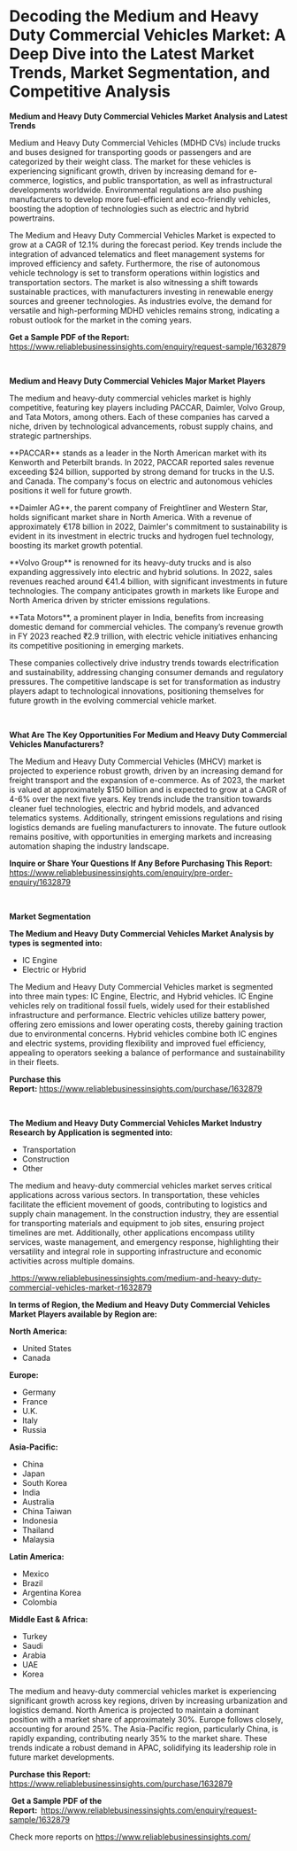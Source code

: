 <p><h1>Decoding the Medium and Heavy Duty Commercial Vehicles Market: A Deep Dive into the Latest Market Trends, Market Segmentation, and Competitive Analysis</h1></p><p><strong>Medium and Heavy Duty Commercial Vehicles Market Analysis and Latest Trends</strong></p>
<p><p>Medium and Heavy Duty Commercial Vehicles (MDHD CVs) include trucks and buses designed for transporting goods or passengers and are categorized by their weight class. The market for these vehicles is experiencing significant growth, driven by increasing demand for e-commerce, logistics, and public transportation, as well as infrastructural developments worldwide. Environmental regulations are also pushing manufacturers to develop more fuel-efficient and eco-friendly vehicles, boosting the adoption of technologies such as electric and hybrid powertrains.</p><p>The Medium and Heavy Duty Commercial Vehicles Market is expected to grow at a CAGR of 12.1% during the forecast period. Key trends include the integration of advanced telematics and fleet management systems for improved efficiency and safety. Furthermore, the rise of autonomous vehicle technology is set to transform operations within logistics and transportation sectors. The market is also witnessing a shift towards sustainable practices, with manufacturers investing in renewable energy sources and greener technologies. As industries evolve, the demand for versatile and high-performing MDHD vehicles remains strong, indicating a robust outlook for the market in the coming years.</p></p>
<p><strong>Get a Sample PDF of the Report:&nbsp;</strong> <a href="https://www.reliablebusinessinsights.com/enquiry/request-sample/1632879?utm_campaign=2673&utm_medium=2&utm_source=Github&utm_content=ia&utm_term=29032025&utm_id=medium-and-heavy-duty-commercial-vehicles">https://www.reliablebusinessinsights.com/enquiry/request-sample/1632879</a></p>
<p>&nbsp;</p>
<p><strong>Medium and Heavy Duty Commercial Vehicles Major Market Players</strong></p>
<p><p>The medium and heavy-duty commercial vehicles market is highly competitive, featuring key players including PACCAR, Daimler, Volvo Group, and Tata Motors, among others. Each of these companies has carved a niche, driven by technological advancements, robust supply chains, and strategic partnerships.</p><p>**PACCAR** stands as a leader in the North American market with its Kenworth and Peterbilt brands. In 2022, PACCAR reported sales revenue exceeding $24 billion, supported by strong demand for trucks in the U.S. and Canada. The company's focus on electric and autonomous vehicles positions it well for future growth.</p><p>**Daimler AG**, the parent company of Freightliner and Western Star, holds significant market share in North America. With a revenue of approximately €178 billion in 2022, Daimler's commitment to sustainability is evident in its investment in electric trucks and hydrogen fuel technology, boosting its market growth potential.</p><p>**Volvo Group** is renowned for its heavy-duty trucks and is also expanding aggressively into electric and hybrid solutions. In 2022, sales revenues reached around €41.4 billion, with significant investments in future technologies. The company anticipates growth in markets like Europe and North America driven by stricter emissions regulations.</p><p>**Tata Motors**, a prominent player in India, benefits from increasing domestic demand for commercial vehicles. The company’s revenue growth in FY 2023 reached ₹2.9 trillion, with electric vehicle initiatives enhancing its competitive positioning in emerging markets.</p><p>These companies collectively drive industry trends towards electrification and sustainability, addressing changing consumer demands and regulatory pressures. The competitive landscape is set for transformation as industry players adapt to technological innovations, positioning themselves for future growth in the evolving commercial vehicle market.</p></p>
<p>&nbsp;</p>
<p><strong>What Are The Key Opportunities For Medium and Heavy Duty Commercial Vehicles Manufacturers?</strong></p>
<p><p>The Medium and Heavy Duty Commercial Vehicles (MHCV) market is projected to experience robust growth, driven by an increasing demand for freight transport and the expansion of e-commerce. As of 2023, the market is valued at approximately $150 billion and is expected to grow at a CAGR of 4-6% over the next five years. Key trends include the transition towards cleaner fuel technologies, electric and hybrid models, and advanced telematics systems. Additionally, stringent emissions regulations and rising logistics demands are fueling manufacturers to innovate. The future outlook remains positive, with opportunities in emerging markets and increasing automation shaping the industry landscape.</p></p>
<p><strong>Inquire or Share Your Questions If Any Before Purchasing This Report:</strong> <a href="https://www.reliablebusinessinsights.com/enquiry/pre-order-enquiry/1632879?utm_campaign=2673&utm_medium=2&utm_source=Github&utm_content=ia&utm_term=29032025&utm_id=medium-and-heavy-duty-commercial-vehicles">https://www.reliablebusinessinsights.com/enquiry/pre-order-enquiry/1632879</a></p>
<p>&nbsp;</p>
<p><strong>Market Segmentation</strong></p>
<p><strong>The Medium and Heavy Duty Commercial Vehicles Market Analysis by types is segmented into:</strong></p>
<p><ul><li>IC Engine</li><li>Electric or Hybrid</li></ul></p>
<p><p>The Medium and Heavy Duty Commercial Vehicles market is segmented into three main types: IC Engine, Electric, and Hybrid vehicles. IC Engine vehicles rely on traditional fossil fuels, widely used for their established infrastructure and performance. Electric vehicles utilize battery power, offering zero emissions and lower operating costs, thereby gaining traction due to environmental concerns. Hybrid vehicles combine both IC engines and electric systems, providing flexibility and improved fuel efficiency, appealing to operators seeking a balance of performance and sustainability in their fleets.</p></p>
<p><strong>Purchase this Report:&nbsp;</strong><a href="https://www.reliablebusinessinsights.com/purchase/1632879?utm_campaign=2673&utm_medium=2&utm_source=Github&utm_content=ia&utm_term=29032025&utm_id=medium-and-heavy-duty-commercial-vehicles">https://www.reliablebusinessinsights.com/purchase/1632879</a></p>
<p>&nbsp;</p>
<p><strong>The Medium and Heavy Duty Commercial Vehicles Market Industry Research by Application is segmented into:</strong></p>
<p><ul><li>Transportation</li><li>Construction</li><li>Other</li></ul></p>
<p><p>The medium and heavy-duty commercial vehicles market serves critical applications across various sectors. In transportation, these vehicles facilitate the efficient movement of goods, contributing to logistics and supply chain management. In the construction industry, they are essential for transporting materials and equipment to job sites, ensuring project timelines are met. Additionally, other applications encompass utility services, waste management, and emergency response, highlighting their versatility and integral role in supporting infrastructure and economic activities across multiple domains.</p></p>
<p><a href="https://www.reliablebusinessinsights.com/medium-and-heavy-duty-commercial-vehicles-market-r1632879?utm_campaign=2673&utm_medium=2&utm_source=Github&utm_content=ia&utm_term=29032025&utm_id=medium-and-heavy-duty-commercial-vehicles">&nbsp;https://www.reliablebusinessinsights.com/medium-and-heavy-duty-commercial-vehicles-market-r1632879</a></p>
<p><strong>In terms of Region, the Medium and Heavy Duty Commercial Vehicles Market Players available by Region are:</strong></p>
<p>
    <p> <strong> North America: </strong>
        <ul>
            <li>United States</li>
            <li>Canada</li>
        </ul>
        </p> 
    <p> <strong> Europe: </strong>
        <ul>
            <li>Germany</li>
            <li>France</li>
            <li>U.K.</li>
            <li>Italy</li>
            <li>Russia</li>
        </ul>
        </p> 
    <p> <strong> Asia-Pacific: </strong>
        <ul>
            <li>China</li>
            <li>Japan</li>
            <li>South Korea</li>
            <li>India</li>
            <li>Australia</li>
            <li>China Taiwan</li>
            <li>Indonesia</li>
            <li>Thailand</li>
            <li>Malaysia</li>
        </ul>
        </p> 
    <p> <strong> Latin America: </strong>
        <ul>
            <li>Mexico</li>
            <li>Brazil</li>
            <li>Argentina Korea</li>
            <li>Colombia</li>
        </ul>
        </p> 
    <p> <strong> Middle East & Africa: </strong>
        <ul>
            <li>Turkey</li>
            <li>Saudi</li>
            <li>Arabia</li>
            <li>UAE</li>
            <li>Korea</li>
        </ul>
    </p>
    </p>
<p><p>The medium and heavy-duty commercial vehicles market is experiencing significant growth across key regions, driven by increasing urbanization and logistics demand. North America is projected to maintain a dominant position with a market share of approximately 30%. Europe follows closely, accounting for around 25%. The Asia-Pacific region, particularly China, is rapidly expanding, contributing nearly 35% to the market share. These trends indicate a robust demand in APAC, solidifying its leadership role in future market developments.</p></p>
<p><strong>Purchase this Report: </strong><a href="https://www.reliablebusinessinsights.com/purchase/1632879?utm_campaign=2673&utm_medium=2&utm_source=Github&utm_content=ia&utm_term=29032025&utm_id=medium-and-heavy-duty-commercial-vehicles">https://www.reliablebusinessinsights.com/purchase/1632879</a></p>
<p>&nbsp;<strong>Get a Sample PDF of the Report:&nbsp;&nbsp;</strong><a href="https://www.reliablebusinessinsights.com/enquiry/request-sample/1632879?utm_campaign=2673&utm_medium=2&utm_source=Github&utm_content=ia&utm_term=29032025&utm_id=medium-and-heavy-duty-commercial-vehicles">https://www.reliablebusinessinsights.com/enquiry/request-sample/1632879</a></p>
<p><strong></strong></p>
<p>Check more reports on <a href="https://www.reliablebusinessinsights.com/?utm_campaign=2673&utm_medium=2&utm_source=Github&utm_content=ia&utm_term=29032025&utm_id=medium-and-heavy-duty-commercial-vehicles">https://www.reliablebusinessinsights.com/</a></p>